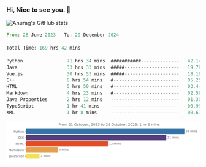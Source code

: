 ### Hi, Nice to see you. 👋

<!--
**EtherFin/EtherFin** is a ✨ _special_ ✨ repository because its `README.md` (this file) appears on your GitHub profile.

Here are some ideas to get you started:

- 🔭 I’m currently working on ...
- 🌱 I’m currently learning ...
- 👯 I’m looking to collaborate on ...
- 🤔 I’m looking for help with ...
- 💬 Ask me about ...
- 📫 How to reach me: ...
- 😄 Pronouns: ...
- ⚡ Fun fact: ...
-->


![Anurag's GitHub stats](https://github-readme-stats.vercel.app/api?username=EtherFin&bg_color=30,e96443,e97f43,e99943,e9b443,e9ce43,e9e843,d3e943,bee943,a9e943,94e943&title_color=fff&text_color=000&show_icons=true&icon_color=000)


<!--START_SECTION:waka-->

```rust
From: 28 June 2023 - To: 29 December 2024

Total Time: 169 hrs 42 mins

Python                71 hrs 34 mins  ###########--------------   42.14 %
Java                  33 hrs 33 mins  #####--------------------   19.76 %
Vue.js                30 hrs 53 mins  #####--------------------   18.18 %
C++                   8 hrs 54 mins   #------------------------   05.25 %
HTML                  5 hrs 50 mins   #------------------------   03.44 %
Markdown              4 hrs 23 mins   #------------------------   02.58 %
Java Properties       2 hrs 12 mins   -------------------------   01.30 %
TypeScript            1 hr 41 mins    -------------------------   00.99 %
XML                   1 hr 8 mins     -------------------------   00.67 %
```

<!--END_SECTION:waka-->

<img
  src="https://github.com/EtherFin/EtherFin/blob/master/images/stat.svg"
  alt="Work Dashboard"
/>

